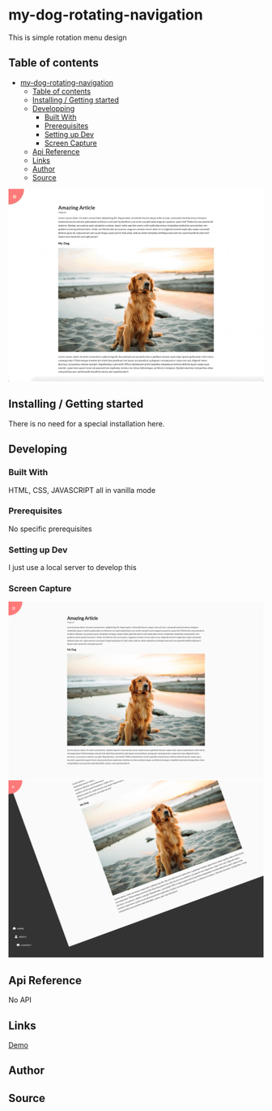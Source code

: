 # my-dog-rotating-navigation

This is simple rotation menu design 

## Table of contents

- [my-dog-rotating-navigation](#my-dog-rotating-navigation)
  - [Table of contents](#table-of-contents)
  - [Installing / Getting started](#installing-/-getting-started)
  - [Developping](#developing)
    - [Built With](#built-with)
    - [Prerequisites](#prerequisites)
    - [Setting up Dev](#setting-up-dev)
    - [Screen Capture](#screen-capture)
  - [Api Reference](#api-reference)
  - [Links](#links)
  - [Author](#author)
  - [Source](#source)

![Screen Capture](https://github.com/kevinbdx35/my-dog-rotating-navigation/blob/main/screen-capture-gif.gif?raw=true)

## Installing / Getting started

There is no need for a special installation here.

## Developing

### Built With

HTML, CSS, JAVASCRIPT all in vanilla mode

### Prerequisites

No specific prerequisites

### Setting up Dev

I just use a local server to develop this

### Screen Capture
![Screen Capture](https://github.com/kevinbdx35/my-dog-rotating-navigation/blob/main/screen-capture-1.png?raw=true)
![Screen Capture](https://github.com/kevinbdx35/my-dog-rotating-navigation/blob/main/screen-capture-2.png?raw=true)

## Api Reference

No API

## Links

[Demo](https://kevinbdx35.github.io/my-dog-rotating-navigation/)

## Author

## Source
